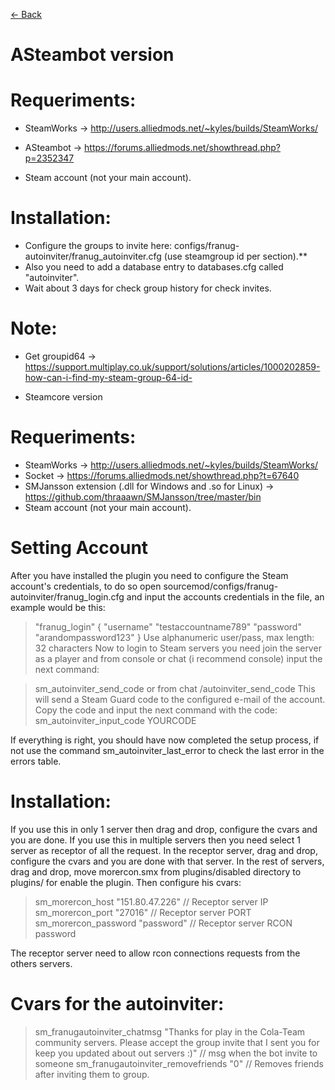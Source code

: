 [<- Back](https://github.com/WardPearce/Franc1sco-Franug-Leaked-Plugins)

# ASteambot version

# Requeriments:


* SteamWorks -> http://users.alliedmods.net/~kyles/builds/SteamWorks/


* ASteambot -> https://forums.alliedmods.net/showthread.php?p=2352347


* Steam account (not your main account).

# Installation:

* Configure the groups to invite here: configs/franug-autoinviter/franug_autoinviter.cfg (use steamgroup id per section).**
* Also you need to add a database entry to databases.cfg called "autoinviter".
* Wait about 3 days for check group history for check invites.

# Note:
* Get groupid64 -> https://support.multiplay.co.uk/support/solutions/articles/1000202859-how-can-i-find-my-steam-group-64-id-

* Steamcore version

# Requeriments:

* SteamWorks -> http://users.alliedmods.net/~kyles/builds/SteamWorks/
* Socket -> https://forums.alliedmods.net/showthread.php?t=67640
* SMJansson extension (.dll for Windows and .so for Linux) -> https://github.com/thraaawn/SMJansson/tree/master/bin
* Steam account (not your main account).


# Setting Account

After you have installed the plugin you need to configure the Steam account's credentials, to do so open sourcemod/configs/franug-autoinviter/franug_login.cfg and input the accounts credentials in the file, an example would be this:
> "franug_login"
{
	"username"	"testaccountname789"
	"password"	"arandompassword123"
}
Use alphanumeric user/pass, max length: 32 characters
Now to login to Steam servers you need join the server as a player and from console or chat (i recommend console) input the next command:

> sm_autoinviter_send_code or from chat /autoinviter_send_code
This will send a Steam Guard code to the configured e-mail of the account. Copy the code and input the next command with the code:
sm_autoinviter_input_code YOURCODE

If everything is right, you should have now completed the setup process, if not use the command sm_autoinviter_last_error to check the last error in the errors table.

# Installation:
If you use this in only 1 server then drag and drop, configure the cvars and you are done.
If you use this in multiple servers then you need select 1 server as receptor of all the request.
In the receptor server, drag and drop, configure the cvars and you are done with that server.
In the rest of servers, drag and drop, move morercon.smx from plugins/disabled directory to plugins/ for enable the plugin. Then configure his cvars:
> sm_morercon_host "151.80.47.226" // Receptor server IP
sm_morercon_port "27016" // Receptor server PORT
sm_morercon_password "password" // Receptor server RCON password

The receptor server need to allow rcon connections requests from the others servers.

# Cvars for the autoinviter:
> sm_franugautoinviter_chatmsg "Thanks for play in the Cola-Team community servers. Please accept the group invite that I sent you for keep you updated about out servers :)" // msg when the bot invite to someone
sm_franugautoinviter_removefriends "0" // Removes friends after inviting them to group.
